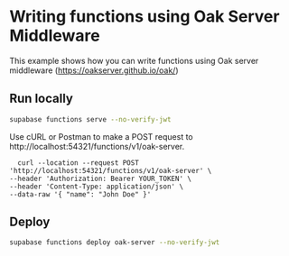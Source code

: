 # Writing functions using Oak Server Middleware

This example shows how you can write functions using Oak server middleware (https://oakserver.github.io/oak/)

## Run locally

```bash
supabase functions serve --no-verify-jwt
```

Use cURL or Postman to make a POST request to http://localhost:54321/functions/v1/oak-server.

```
  curl --location --request POST 'http://localhost:54321/functions/v1/oak-server' \
--header 'Authorization: Bearer YOUR_TOKEN' \
--header 'Content-Type: application/json' \
--data-raw '{ "name": "John Doe" }'
```

## Deploy

```bash
supabase functions deploy oak-server --no-verify-jwt
```
